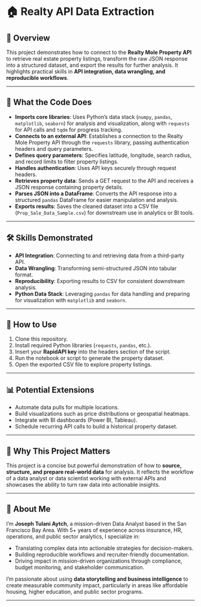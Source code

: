 # 🏠 Realty API Data Extraction

## 📌 Overview
This project demonstrates how to connect to the **Realty Mole Property API** to retrieve real estate property listings, transform the raw JSON response into a structured dataset, and export the results for further analysis. It highlights practical skills in **API integration, data wrangling, and reproducible workflows**.

---

## 🔑 What the Code Does
- **Imports core libraries**: Uses Python’s data stack (`numpy`, `pandas`, `matplotlib`, `seaborn`) for analysis and visualization, along with `requests` for API calls and `tqdm` for progress tracking.  
- **Connects to an external API**: Establishes a connection to the Realty Mole Property API through the `requests` library, passing authentication headers and query parameters.  
- **Defines query parameters**: Specifies latitude, longitude, search radius, and record limits to filter property listings.  
- **Handles authentication**: Uses API keys securely through request headers.  
- **Retrieves property data**: Sends a GET request to the API and receives a JSON response containing property details.  
- **Parses JSON into a DataFrame**: Converts the API response into a structured `pandas` DataFrame for easier manipulation and analysis.  
- **Exports results**: Saves the cleaned dataset into a CSV file (`Prop_Sale_Data_Sample.csv`) for downstream use in analytics or BI tools.  

---

## 🛠️ Skills Demonstrated
- **API Integration**: Connecting to and retrieving data from a third-party API.  
- **Data Wrangling**: Transforming semi-structured JSON into tabular format.  
- **Reproducibility**: Exporting results to CSV for consistent downstream analysis.  
- **Python Data Stack**: Leveraging `pandas` for data handling and preparing for visualization with `matplotlib` and `seaborn`.  

---

## 🚀 How to Use
1. Clone this repository.  
2. Install required Python libraries (`requests`, `pandas`, etc.).  
3. Insert your **RapidAPI key** into the headers section of the script.  
4. Run the notebook or script to generate the property dataset.  
5. Open the exported CSV file to explore property listings.  

---

## 📊 Potential Extensions
- Automate data pulls for multiple locations.  
- Build visualizations such as price distributions or geospatial heatmaps.  
- Integrate with BI dashboards (Power BI, Tableau).  
- Schedule recurring API calls to build a historical property dataset.  

---

## 🎯 Why This Project Matters
This project is a concise but powerful demonstration of how to **source, structure, and prepare real-world data** for analysis. It reflects the workflow of a data analyst or data scientist working with external APIs and showcases the ability to turn raw data into actionable insights.  

---

## 👤 About Me
I’m **Joseph Tulani Aytch**, a mission-driven Data Analyst based in the San Francisco Bay Area. With 5+ years of experience across insurance, HR, operations, and public sector analytics, I specialize in:  
- Translating complex data into actionable strategies for decision-makers.  
- Building reproducible workflows and recruiter-friendly documentation.  
- Driving impact in mission-driven organizations through compliance, budget monitoring, and stakeholder communication.  

I’m passionate about using **data storytelling and business intelligence** to create measurable community impact, particularly in areas like affordable housing, higher education, and public sector programs.  

---
